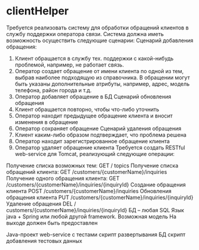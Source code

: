 # clientHelper

Требуется реализовать систему для обработки обращений клиентов в службу поддержки оператора связи.
Система должна иметь возможность осуществить следующие сценарии:
Сценарий добавления обращения:
1. Клиент обращается в службу тех. поддержки с какой-нибудь проблемой, например, не работает связь.
2. Оператор создает обращение от имени клиента по одной из тем, выбрав наиболее подходящую из
справочника. В обращении могут быть указаны дополнительные атрибуты, например, адрес, модель
телефона, район города и т.д.
3. Оператор добавляет обращение в БД
Сценарий обновления обращения
1. Клиент обращается повторно, чтобы что-либо уточнить
2. Оператор находит предыдущее обращение клиента и вносит изменения в обращение
3. Оператор сохраняет обращение
Сценарий удаления обращения
1. Клиент каким-либо образом подтверждает, что проблема решена
2. Оператор находит зарегистрированное обращение клиента
3. Оператор удаляет обращение клиента
Требуется создать RESTful web-service для Tomcat, реализующий следующие операции:

Получение списка возможных тем: GET / topics
Получение списка обращений клиента: GET /customers/{customerName}/inquiries
Получение одного обращения клиента: GET /customers/{customerName}/inquiries/{inquiryId}
Создание обращения клиента POST /customers/{customerName}/inquiries
Обновления обращения клиента PUT /customers/{customerName}/inquiries/{inquiryId}
Удаление обращения DEL / customers/{customerName}/inquiries/{inquiryId}
БД – любая SQL
Язык java + Spring или любой другой framework.
Возможная модель
На выходе должен быть предоставлен

Java-проект web-service с тестами
скрипт развертывания БД
скрипт добавления тестовых данных
